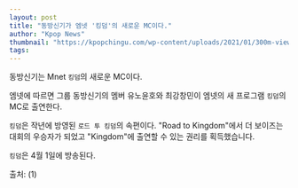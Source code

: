 ```yaml
---
layout: post
title: "동방신기가 엠넷 '킹덤'의 새로운 MC이다."
author: "Kpop News"
thumbnail: "https://kpopchingu.com/wp-content/uploads/2021/01/300m-views-11-1-890x512.png"
tags: 
---
```



동방신기는 Mnet `킹덤`의 새로운 MC이다.

엠넷에 따르면 그룹 동방신기의 멤버 유노윤호와 최강창민이 엠넷의 새 프로그램 `킹덤`의 MC로 출연한다.

`킹덤`은 작년에 방영된 `로드 투 킹덤`의 속편이다. "Road to Kingdom"에서 더 보이즈는 대회의 우승자가 되었고 "Kingdom"에 출연할 수 있는 권리를 획득했습니다.

`킹덤`은 4월 1일에 방송된다.

출처: (1)